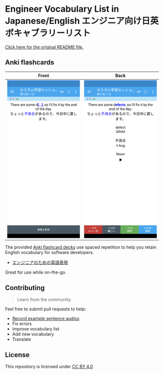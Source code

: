 # Engineer Vocabulary List in Japanese/English エンジニア向け日英ボキャブラリーリスト

[Click here for the original README file.](docs/README-original.md)

## Anki flashcards

<center>

|Front|Back|
|---|---|
|<img src="docs/images/sample-flashcard-front.png" width=240>|<img src="docs/images/sample-flashcard-back.png" width=240>|

</center>

The provided [Anki flashcard decks](https://apps.ankiweb.net/) use spaced repetition to help you retain English vocabulary for software developers.

- [エンジニアのための英語表現](https://ankiweb.net/shared/info/108891705)

Great for use while on-the-go.

## Contributing
> Learn from the community.

Feel free to submit pull requests to help:

- [Record example sentence audios](https://hinative.com/profiles/7148711/questions)
- Fix errors
- Improve vocabulary list
- Add new vocabulary
- Translate

## License

This repository is licensed under [CC BY 4.0](https://github.com/mercari/engineer-vocabulary-list/blob/master/LICENSE)

